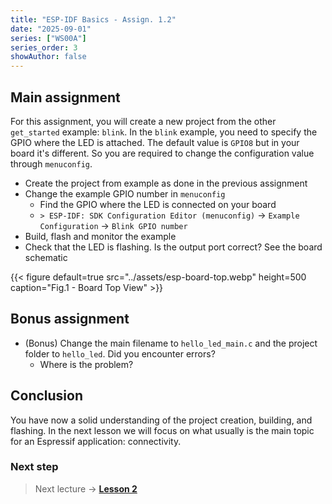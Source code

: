 ```yaml
---
title: "ESP-IDF Basics - Assign. 1.2"
date: "2025-09-01"
series: ["WS00A"]
series_order: 3
showAuthor: false
---
```


## Main assignment

For this assignment, you will create a new project from the other `get_started` example: `blink`.
In the `blink` example, you need to specify the GPIO where the LED is attached. The default value is `GPIO8` but in your board it's different. So you are required to change the configuration value through `menuconfig`.

* Create the project from example as done in the previous assignment
* Change the example GPIO number in `menuconfig`
   * Find the GPIO where the LED is connected on your board
   * `> ESP-IDF: SDK Configuration Editor (menuconfig)` &rarr; `Example Configuration` &rarr; `Blink GPIO number`
* Build, flash and monitor the example
* Check that the LED is flashing. Is the output port correct? See the board schematic

<!-- ![Board top view](../assets/esp-board-top.webp) -->
{{< figure
default=true
src="../assets/esp-board-top.webp"
height=500
caption="Fig.1 - Board Top View"
    >}}

## Bonus assignment

* (Bonus) Change the main filename to `hello_led_main.c` and the project folder to `hello_led`. Did you encounter errors?
   * Where is the problem?

## Conclusion

You have now a solid understanding of the project creation, building, and flashing.
In the next lesson we will focus on what usually is the main topic for an Espressif application: connectivity.

### Next step

> Next lecture &rarr; __[Lesson 2](/workshops/brazil-2025/lecture-2/)__
